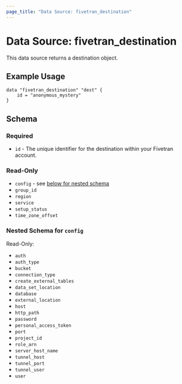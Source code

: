 ```yaml
---
page_title: "Data Source: fivetran_destination"
---
```


# Data Source: fivetran_destination

This data source returns a destination object.

## Example Usage

```hcl
data "fivetran_destination" "dest" {
    id = "anonymous_mystery"
}
```

## Schema

### Required

- `id` - The unique identifier for the destination within your Fivetran account.

### Read-Only

- `config` - see [below for nested schema](#nestedatt--config)
- `group_id` 
- `region` 
- `service` 
- `setup_status` 
- `time_zone_offset` 

<a id="nestedatt--config"></a>
### Nested Schema for `config`

Read-Only:

- `auth` 
- `auth_type` 
- `bucket` 
- `connection_type` 
- `create_external_tables` 
- `data_set_location` 
- `database` 
- `external_location` 
- `host` 
- `http_path` 
- `password` 
- `personal_access_token` 
- `port`
- `project_id` 
- `role_arn` 
- `server_host_name` 
- `tunnel_host` 
- `tunnel_port` 
- `tunnel_user` 
- `user` 


